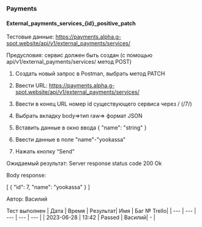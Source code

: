 ### Payments
#### External_payments_services_{id}_positive_patch

Тестовые данные: https://payments.alpha.g-spot.website/api/v1/external_payments/services/

Предусловия: сервис должен быть создан (с помощью api/v1/external_payments/services/ метод POST)

1. Создать новый запрос в Postman, выбрать метод PATCH

2. Ввести URL: https://payments.alpha.g-spot.website/api/v1/external_payments/services/

4. Ввести в конец URL номер id существующего сервиса через / (/7/)

3. Выбрать вкладку body=>тип raw=> формат JSON

4. Вставить данные в окно ввода
{
  "name": "string"
}

5. Ввести данные в поле "name"-"yookassa"

5. Нажать кнопку “Send”

Ожидаемый результат: Server response status code 200 Ok

Body response:

[
  {
    "id": 7,
    "name": "yookassa"
  }
]


Автор: Василий

Тест выполнен
|     Дата    | Время | Результат|   Имя  | Баг № Trello|
|     ---     |  ---  |    ---   |   ---  |      ---    |
|  2023-06-28 | 13:42 |   Passed | Василий|       -     | 